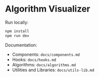 # Algorithm Visualizer

Run locally:

```bash
npm install
npm run dev
```

Documentation:

- Components: `docs/components.md`
- Hooks: `docs/hooks.md`
- Algorithms: `docs/algorithms.md`
- Utilities and Libraries: `docs/utils-lib.md`

